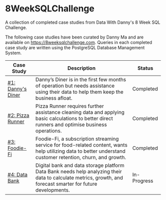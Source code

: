 # 8WeekSQLChallenge
A collection of completed case studies from Data With Danny's 8 Week SQL Challenge.

The following case studies have been curated by Danny Ma and are available on https://8weeksqlchallenge.com. Queries in each completed case study are written using the PostgreSQL Database Management System.

Case Study       |  Description | Status  
---------------- |  ----------- | -------  
[#1: Danny's Diner](https://github.com/jessacker/8WeekSQLChallenge/tree/main/CaseStudy1) | Danny’s Diner is in the first few months of operation but needs assistance using their data to help them keep the business afloat.  | Completed
[#2: Pizza Runner](https://github.com/jessacker/8WeekSQLChallenge/tree/main/CaseStudy2)  | Pizza Runner requires further assistance cleaning data and applying basic calculations to better direct runners and optimise business operations. | Completed
[#3: Foodie-Fi](https://github.com/jessacker/8WeekSQLChallenge/tree/main/CaseStudy3)     | Foodie-Fi, a subscription streaming service for food-related content, wants help utilizing data to better understand customer retention, churn, and growth. | Completed
[#4: Data Bank](https://github.com/jessacker/8WeekSQLChallenge/tree/main/CaseStudy4)     | Digital bank and data storage platform Data Bank needs help analyzing their data to calculate metrics, growth, and forecast smarter for future developments. | In-Progress
